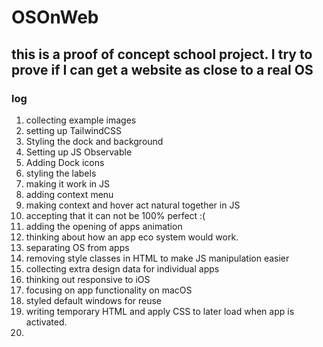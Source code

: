 # OSOnWeb
## this is a proof of concept school project. I try to prove if I can get a website as close to a real OS

### log
1. collecting example images
2. setting up TailwindCSS
3. Styling the dock and background
4. Setting up JS Observable
5. Adding Dock icons
6. styling the labels
7. making it work in JS
8. adding context menu
9. making context and hover act natural together in JS
10. accepting that it can not be 100% perfect :\(
11. adding the opening of apps animation
12. thinking about how an app eco system would work.
13. separating OS from apps
14. removing style classes in HTML to make JS manipulation easier
15. collecting extra design data for individual apps
16. thinking out responsive to iOS
17. focusing on app functionality on macOS
18. styled default windows for reuse
19. writing temporary HTML and apply CSS to later load when app is activated.
19. 